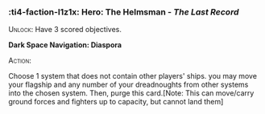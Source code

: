 ### :ti4-faction-l1z1x: **Hero**: The Helmsman - _The Last Record_

<span style="font-variant:small-caps;">Unlock</span>: Have 3 scored objectives.

**Dark Space Navigation: Diaspora**

<span style="font-variant:small-caps;"><span style="font-variant:small-caps;">Action:</span></span>

Choose 1 system that does not contain other players' ships. you may move your flagship and any number of your dreadnoughts from other systems into the chosen system. Then, purge this card.[Note: This can move/carry ground forces and fighters up to capacity, but cannot land them]
